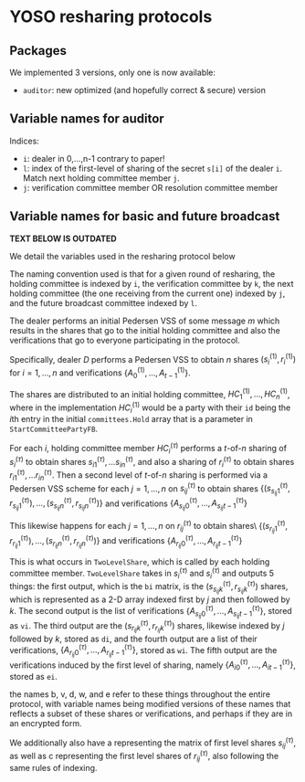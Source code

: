 # YOSO resharing protocols

## Packages

We implemented 3 versions, only one is now available:
* `auditor`: new optimized (and hopefully correct & secure) version

## Variable names for auditor

Indices:

* `i`: dealer in 0,...,n-1 contrary to paper!
* `l`: index of the first-level of sharing of the secret `s[i]` of the dealer `i`. Match next holding committee member `j`.
* `j`: verification committee member OR resolution committee member

## Variable names for basic and future broadcast

**TEXT BELOW IS OUTDATED**

We detail the variables used in the resharing protocol below

The naming convention used is that for a given round of resharing, the holding committee is indexed by <code>i</code>, 
the verification committee by <code>k</code>, the next holding committee (the one receiving from the current one) 
indexed by <code>j</code>, and the future broadcast committee indexed by <code>l</code>.

The dealer performs an initial Pedersen VSS of some message $m$ which results in the shares that go to the initial 
holding committee and also the verifications that go to everyone participating in the protocol.

Specifically, dealer $D$ performs a Pedersen VSS to obtain $n$ shares $(s_i^{(1)}, r_i^{(1)})$ for $i=1,\dots, n$ and 
verifications $\{A_0^{(1)},\dots,A_{t-1}^{(1)}\}$. 

The shares are distributed to an initial holding committee, $HC^{(1)}_1,\dots,HC^{(1)}_n$, where in the implementation
$HC^{(1)}_i$ would be a party with their <code>id</code> being the $i$th entry in the initial 
<code>committees.Hold</code> array that is a parameter in <code>StartCommitteePartyFB</code>. 

For each $i$, holding committee member $HC^{(\tau)}_i$ performs a $t$-of-$n$ sharing of $s^{(\tau)}_i$ to obtain shares 
$s^{(\tau)}_{i1},\dots s^{(\tau)}_{in}$, and also a sharing of $r_i^{(\tau)}$ to obtain shares 
$r^{(\tau)}_{i1},\dots r^{(\tau)}_{in}$. Then a second level of $t$-of-$n$ sharing is performed via a Pedersen VSS 
scheme for each $j=1,\dots, n$ on $s^{(\tau)}_{ij}$ to obtain shares 
$\{(s_{s_{ij} 1}^{(\tau)}, r_{s_{ij} 1}^{(\tau)}),\dots, (s_{s_{ij} n}^{(\tau)}, r_{s_{ij} n}^{(\tau)})\}$ and 
verifications $\{A_{s_{ij}0}^{(\tau)},\dots,A_{s_{ij}t-1}^{(\tau)}\}$

This likewise happens for each $j=1,\dots, n$ on $r^{(\tau)}_{ij}$ to obtain shares\\ 
$\{(s_{r_{ij} 1}^{(\tau)}, r_{r_{ij} 1}^{(\tau)}),\dots, (s_{r_{ij} n}^{(\tau)}, r_{r_{ij} n}^{(\tau)})\}$ and 
verifications $\{A_{r_{ij}0}^{(\tau)},\dots,A_{r_{ij}t-1}^{(\tau)}\}$

This is what occurs in <code>TwoLevelShare</code>, which is called by each holding committee member. 
<code>TwoLevelShare</code> takes in $s^{(\tau)}_i$ and $s^{(\tau)}_i$ and outputs 5 things:
the first output, which is the <code>bi</code> matrix, is the $(s_{s_{ij} k}^{(\tau)}, r_{s_{ij} k}^{(\tau)})$ shares, which is represented as a 2-D array 
indexed first by $j$ and then followed by $k$. The second output is the list of verifications 
$\{A_{s_{ij}0}^{(\tau)},\dots,A_{s_{ij}t-1}^{(\tau)}\}$, stored as <code>vi</code>. 
The third output are the $(s_{r_{ij} k}^{(\tau)}, r_{r_{ij} k}^{(\tau)})$ shares, likewise indexed by $j$ followed by
$k$, stored as <code>di</code>, and the fourth output are a list of their verifications, $\{A_{r_{ij}0}^{(\tau)},\dots,A_{r_{ij}t-1}^{(\tau)}\}$,
stored as <code>wi</code>.
The fifth output are the verifications induced by the first level of sharing, namely 
$\{A_{i0}^{(\tau)},\dots,A_{it-1}^{(\tau)}\}$, stored as <code>ei</code>.

the names b, v, d, w, and e refer to these things throughout the entire protocol, with variable names
being modified versions of these names that reflects a subset of these shares or verifications, and perhaps
if they are in an encrypted form.

We additionally also have a representing the matrix of first level shares $s^{(\tau)}_{ij}$, as well as c representing the first
level shares of $r^{(\tau)}_{ij}$, also following the same rules of indexing.
